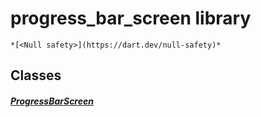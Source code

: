 


# progress_bar_screen library






    *[<Null safety>](https://dart.dev/null-safety)*





## Classes

##### [ProgressBarScreen](../smeup_screens_test_progress_bar_screen/ProgressBarScreen-class.md)



 















